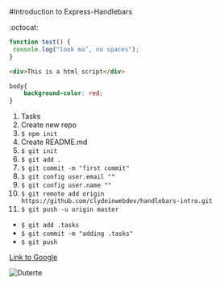 #Introduction to Express-Handlebars

:octocat: 

```javascript
function test() {
 console.log("look ma’, no spaces");
}
```

```html
<div>This is a html script</div>
```

```css
body{
	background-color: red;
}
```

1. Tasks
1. Create new repo
1. ```$ npm init```
1. Create README.md
1. ```$ git init```
1. ```$ git add .```
1. ```$ git commit -m "first commit"```
1. ```$ git config user.email ""```
1. ```$ git config user.name ""```
1. ```$ git remote add origin https://github.com/clydeinwebdev/handlebars-intro.git```
1. ```$ git push -u origin master```

* ```$ git add .tasks```
* ```$ git commit -m "adding .tasks"```
* ```$ git push```

[Link to Google](http://google.com)

![Duterte](http://newsinfo.inquirer.net/files/2016/10/duterte-ap-1010-620x349.jpg)